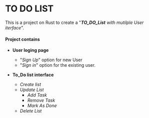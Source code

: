 
# TO DO LIST

This is a project on Rust to create a "***TO_DO_List** with mutilple User iterface*".


#### **Project contains**

- **User loging page**
    - "*Sign Up*" option for new User
    - "*Sign in*" option for the existing user.

- **To_Do list interface**
    - *Create list*
    - *Update List*
        - *Add Task*
        - *Remove Task*
        - *Mark As Done*
    - *Delete List*


